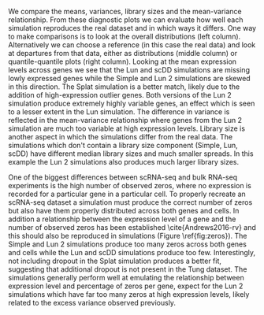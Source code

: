 We compare the means, variances, library sizes and the mean-variance relationship. From these diagnostic plots we can evaluate how well each simulation reproduces the real dataset and in which ways it differs. One way to make comparisons is to look at the overall distributions (left column). Alternatively we can choose a reference (in this case the real data) and look at departures from that data, either as distributions (middle column) or quantile-quantile plots (right column). Looking at the mean expression levels across genes we see that the Lun and scDD simulations are missing lowly expressed genes while the Simple and Lun 2 simulations are skewed in this direction. The Splat simulation is a better match, likely due to the addition of high-expression outlier genes. Both versions of the Lun 2 simulation produce extremely highly variable genes, an effect which is seen to a lesser extent in the Lun simulation. The difference in variance is reflected in the mean-variance relationship where genes from the Lun 2 simulation are much too variable at high expression levels. Library size is another aspect in which the simulations differ from the real data. The simulations which don't contain a library size component (Simple, Lun, scDD) have different median library sizes and much smaller spreads. In this example the Lun 2 simulations also produces much larger library sizes.

One of the biggest differences between scRNA-seq and bulk RNA-seq experiments is the high number of observed zeros, where no expression is recorded for a particular gene in a particular cell. To properly recreate an scRNA-seq dataset a simulation must produce the correct number of zeros but also have them properly distributed across both genes and cells. In addition a relationship between the expression level of a gene and the number of observed zeros has been established \cite{Andrews2016-rv} and this should also be reproduced in simulations (Figure \ref{fig:zeros}). The Simple and Lun 2 simulations produce too many zeros across both genes and cells while the Lun and scDD simulations produce too few. Interestingly, not including dropout in the Splat simulation produces a better fit, suggesting that additional dropout is not present in the Tung dataset. The simulations generally perform well at emulating the relationship between expression level and percentage of zeros per gene, expect for the Lun 2 simulations which have far too many zeros at high expression levels, likely related to the excess variance observed previously.